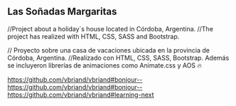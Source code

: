 ## Las Soñadas Margaritas
//Project about a holiday´s house located in Córdoba, Argentina.
//The project has realized with HTML, CSS, SASS and Bootstrap. 



// Proyecto sobre una casa de vacaciones ubicada en la provincia de Córdoba, Argentina.
//Realizado con HTML, CSS, SASS, Bootstrap. Además se incluyeron librerías de animaciones como Animate.css y AOS 🔥

https://github.com/vbriand/vbriand#bonjour--  https://github.com/vbriand/vbriand#bonjour--  https://github.com/vbriand/vbriand#learning-next 
